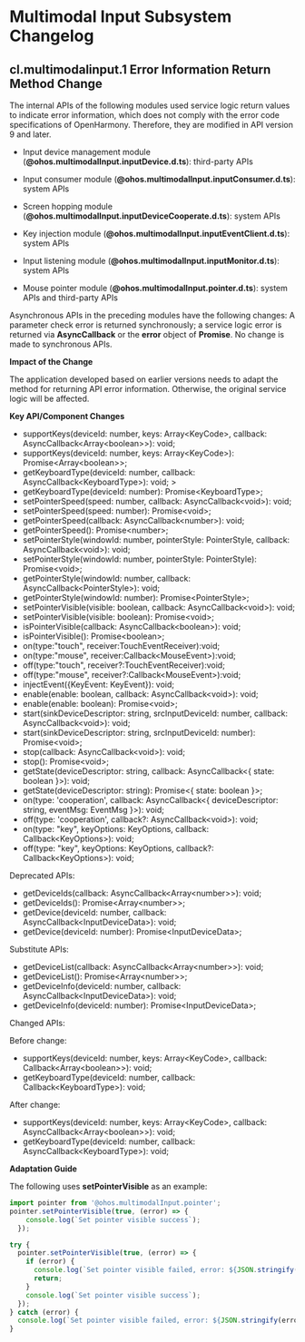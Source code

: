 # Multimodal Input Subsystem Changelog

## cl.multimodalinput.1 Error Information Return Method Change

The internal APIs of the following modules used service logic return values to indicate error information, which does not comply with the error code specifications of OpenHarmony. Therefore, they are modified in API version 9 and later.
 - Input device management module (**@ohos.multimodalInput.inputDevice.d.ts**): third-party APIs

 - Input consumer module (**@ohos.multimodalInput.inputConsumer.d.ts**): system APIs

 - Screen hopping module (**@ohos.multimodalInput.inputDeviceCooperate.d.ts**): system APIs

 - Key injection module (**@ohos.multimodalInput.inputEventClient.d.ts**): system APIs

 - Input listening module (**@ohos.multimodalInput.inputMonitor.d.ts**): system APIs

 - Mouse pointer module (**@ohos.multimodalInput.pointer.d.ts**): system APIs and third-party APIs

Asynchronous APIs in the preceding modules have the following changes: A parameter check error is returned synchronously; a service logic error is returned via **AsyncCallback** or the **error** object of **Promise**. No change is made to synchronous APIs.

**Impact of the Change**

The application developed based on earlier versions needs to adapt the method for returning API error information. Otherwise, the original service logic will be affected.

**Key API/Component Changes**

  - supportKeys(deviceId: number, keys: Array&lt;KeyCode&gt;, callback: AsyncCallback&lt;Array&lt;boolean&gt;&gt;): void; 
  -  supportKeys(deviceId: number, keys: Array&lt;KeyCode&gt;): Promise&lt;Array&lt;boolean&gt;&gt;; 
  -  getKeyboardType(deviceId: number, callback: AsyncCallback&lt;KeyboardType&gt;): void; &gt;
  -  getKeyboardType(deviceId: number): Promise&lt;KeyboardType&gt;; 
  -  setPointerSpeed(speed: number, callback: AsyncCallback&lt;void&gt;): void; 
  -  setPointerSpeed(speed: number): Promise&lt;void&gt;; 
  -  getPointerSpeed(callback: AsyncCallback&lt;number&gt;): void; 
  -  getPointerSpeed(): Promise&lt;number&gt;; 
  -  setPointerStyle(windowId: number, pointerStyle: PointerStyle, callback: AsyncCallback&lt;void&gt;): void; 
  -  setPointerStyle(windowId: number, pointerStyle: PointerStyle): Promise&lt;void&gt;; 
  -  getPointerStyle(windowId: number, callback: AsyncCallback&lt;PointerStyle&gt;): void; 
  -  getPointerStyle(windowId: number): Promise&lt;PointerStyle&gt;; 
  -  setPointerVisible(visible: boolean, callback: AsyncCallback&lt;void&gt;): void; 
  -  setPointerVisible(visible: boolean): Promise&lt;void&gt;; 
  -  isPointerVisible(callback: AsyncCallback&lt;boolean&gt;): void; 
  -  isPointerVisible(): Promise&lt;boolean&gt;; 
  -  on(type:"touch", receiver:TouchEventReceiver):void; 
  -  on(type:"mouse", receiver:Callback&lt;MouseEvent&gt;):void; 
  -  off(type:"touch", receiver?:TouchEventReceiver):void; 
  -  off(type:"mouse", receiver?:Callback&lt;MouseEvent&gt;):void; 
  -  injectEvent({KeyEvent: KeyEvent}): void; 
  -  enable(enable: boolean, callback: AsyncCallback&lt;void&gt;): void; 
  -  enable(enable: boolean): Promise&lt;void&gt;; 
  -  start(sinkDeviceDescriptor: string, srcInputDeviceId: number, callback: AsyncCallback&lt;void&gt;): void; 
  -  start(sinkDeviceDescriptor: string, srcInputDeviceId: number): Promise&lt;void&gt;; 
  -  stop(callback: AsyncCallback&lt;void&gt;): void; 
  -  stop(): Promise&lt;void&gt;; 
  -  getState(deviceDescriptor: string, callback: AsyncCallback&lt;{ state: boolean }&gt;): void; 
  -  getState(deviceDescriptor: string): Promise&lt;{ state: boolean }&gt;; 
  -  on(type: 'cooperation', callback: AsyncCallback&lt;{ deviceDescriptor: string, eventMsg: EventMsg }&gt;): void; 
  -  off(type: 'cooperation', callback?: AsyncCallback&lt;void&gt;): void; 
  -  on(type: "key", keyOptions: KeyOptions, callback: Callback&lt;KeyOptions&gt;): void; 
  -  off(type: "key", keyOptions: KeyOptions, callback?: Callback&lt;KeyOptions&gt;): void; 

Deprecated APIs:
   - getDeviceIds(callback: AsyncCallback&lt;Array&lt;number&gt;&gt;): void; 
   - getDeviceIds(): Promise&lt;Array&lt;number&gt;&gt;; 
   - getDevice(deviceId: number, callback: AsyncCallback&lt;InputDeviceData&gt;): void; 
   - getDevice(deviceId: number): Promise&lt;InputDeviceData&gt;; 

Substitute APIs:
   - getDeviceList(callback: AsyncCallback&lt;Array&lt;number&gt;&gt;): void; 
   - getDeviceList(): Promise&lt;Array&lt;number&gt;&gt;; 
   - getDeviceInfo(deviceId: number, callback: AsyncCallback&lt;InputDeviceData&gt;): void; 
   - getDeviceInfo(deviceId: number): Promise&lt;InputDeviceData&gt;; 

Changed APIs:

Before change:
 - supportKeys(deviceId: number, keys: Array&lt;KeyCode&gt;, callback: Callback&lt;Array&lt;boolean&gt;&gt;): void; 
 - getKeyboardType(deviceId: number, callback: Callback&lt;KeyboardType&gt;): void; 

After change:
 - supportKeys(deviceId: number, keys: Array&lt;KeyCode&gt;, callback: AsyncCallback&lt;Array&lt;boolean&gt;&gt;): void; 
 - getKeyboardType(deviceId: number, callback: AsyncCallback&lt;KeyboardType&gt;): void; 

**Adaptation Guide**

The following uses **setPointerVisible** as an example:

```ts
import pointer from '@ohos.multimodalInput.pointer';
pointer.setPointerVisible(true, (error) => {
    console.log(`Set pointer visible success`);
  });

try {
  pointer.setPointerVisible(true, (error) => {
    if (error) {
      console.log(`Set pointer visible failed, error: ${JSON.stringify(error, [`code`, `message`])}`);
      return;
    }
    console.log(`Set pointer visible success`);
  });
} catch (error) {
  console.log(`Set pointer visible failed, error: ${JSON.stringify(error, [`code`, `message`])}`);
}
```
